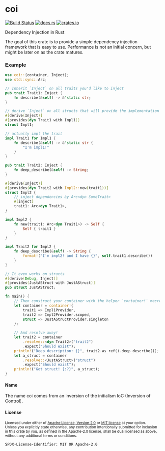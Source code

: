 # coi

[![Build Status](https://travis-ci.org/Nashenas88/coi.svg?branch=master)](https://travis-ci.org/Nashenas88/coi)
[![docs.rs](https://docs.rs/coi/badge.svg)](https://docs.rs/coi)
[![crates.io](https://img.shields.io/crates/v/coi.svg)](https://crates.io/crates/coi)

Dependency Injection in Rust

The goal of this crate is to provide a simple dependency injection framework
that is easy to use. Performance is not an initial concern, but might be later
on as the crate matures.

### Example 

```rust
use coi::{container, Inject};
use std::sync::Arc;

// Inherit `Inject` on all traits you'd like to inject
pub trait Trait1: Inject {
    fn describe(&self) -> &'static str;
}

// derive `Inject` on all structs that will provide the implementation
#[derive(Inject)]
#[provides(dyn Trait1 with Impl1)]
struct Impl1;

// actually impl the trait
impl Trait1 for Impl1 {
    fn describe(&self) -> &'static str {
        "I'm impl1!"
    }
}

pub trait Trait2: Inject {
    fn deep_describe(&self) -> String;
}

#[derive(Inject)]
#[provides(dyn Trait2 with Impl2::new(trait1))]
struct Impl2 {
    // inject dependencies by Arc<dyn SomeTrait>
    #[inject]
    trait1: Arc<dyn Trait1>,
}

impl Impl2 {
    fn new(trait1: Arc<dyn Trait1>) -> Self {
        Self { trait1 }
    }
}

impl Trait2 for Impl2 {
    fn deep_describe(&self) -> String {
        format!("I'm impl2! and I have {}", self.trait1.describe())
    }
}

// It even works on structs
#[derive(Debug, Inject)]
#[provides(JustAStruct with JustAStruct)]
pub struct JustAStruct;

fn main() {
    // Then construct your container with the helper `container!` macro
    let container = container!{
        trait1 => Impl1Provider,
        trait2 => Impl2Provider.scoped,
        struct => JustAStructProvider.singleton
    };

    // And resolve away!
    let trait2 = container
        .resolve::<dyn Trait2>("trait2")
        .expect("Should exist");
    println!("Deep description: {}", trait2.as_ref().deep_describe());
    let a_struct = container
        .resolve::<JustAStruct>("struct")
        .expect("Should exist");
    println!("Got struct! {:?}", a_struct);
}
```

#### Name

The name coi comes from an inversion of the initialism IoC (Inversion of
Control).

#### License

<sup>
Licensed under either of <a href="LICENSE.Apache-2.0">Apache License, Version
2.0</a> or <a href="LICENSE.MIT">MIT license</a> at your option.
</sup>

<br/>

<sub>
Unless you explicitly state otherwise, any contribution intentionally submitted
for inclusion in this crate by you, as defined in the Apache-2.0 license, shall
be dual licensed as above, without any additional terms or conditions.
</sub>

`SPDX-License-Identifier: MIT OR Apache-2.0`

